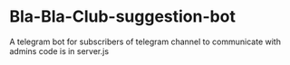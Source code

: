 # Bla-Bla-Club-suggestion-bot
A telegram bot for subscribers of telegram channel to communicate with admins
code is in server.js
